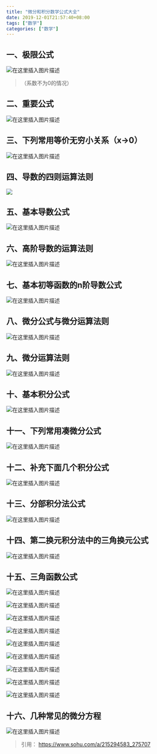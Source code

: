 ```yaml
---
title: "微分和积分数学公式大全"
date: 2019-12-01T21:57:40+08:00
tags: ["数学"]
categories: ["数学"]
---
```


<!--more-->

## 一、极限公式

  
  

![在这里插入图片描述](https://imgconvert.csdnimg.cn/aHR0cDovLzViMDk4OGU1OTUyMjUuY2RuLnNvaHVjcy5jb20vaW1hZ2VzLzIwMTgwMTA4L2I4ZTFmNTczYWUzNjRiOWU4YjkyMjQyM2FlNDFjMGQ3LnBuZw?x-oss-process=image/format,png)  

>（系数不为0的情况）

## 二、重要公式

  
  

![在这里插入图片描述](https://imgconvert.csdnimg.cn/aHR0cDovLzViMDk4OGU1OTUyMjUuY2RuLnNvaHVjcy5jb20vaW1hZ2VzLzIwMTgwMTA4L2QzZmY3ZTQwODUzNzQ0NWU5NGUzYzY5NTA2YmI3MDg0LmpwZWc?x-oss-process=image/format,png)  


## **三、下列常用等价无穷小关系（x->0）**
  
  

![在这里插入图片描述](https://imgconvert.csdnimg.cn/aHR0cDovLzViMDk4OGU1OTUyMjUuY2RuLnNvaHVjcy5jb20vaW1hZ2VzLzIwMTgwMTA4LzZhMmI2NzlkNDkxZTRiZWNiYTdiNTkxZTEzMjJmOWNlLmpwZWc?x-oss-process=image/format,png)  

## 四、导数的四则运算法则
  

![](https://imgconvert.csdnimg.cn/aHR0cDovLzViMDk4OGU1OTUyMjUuY2RuLnNvaHVjcy5jb20vaW1hZ2VzLzIwMTgwMTA4LzFhYjcyNzVkMTFmMDRkZmNhOTNlNWQ5ODM5NGJlMmJhLnBuZw?x-oss-process=image/format,png)  

## 五、基本导数公式
  
  

![在这里插入图片描述](https://imgconvert.csdnimg.cn/aHR0cDovLzViMDk4OGU1OTUyMjUuY2RuLnNvaHVjcy5jb20vaW1hZ2VzLzIwMTgwMTA4LzVlMGQ0ZTYyZTliYzQzMjFhNmYyNWJlYjFjN2U2MWZlLmpwZWc?x-oss-process=image/format,png)  

## 六、高阶导数的运算法则
  
  

![在这里插入图片描述](https://imgconvert.csdnimg.cn/aHR0cDovLzViMDk4OGU1OTUyMjUuY2RuLnNvaHVjcy5jb20vaW1hZ2VzLzIwMTgwMTA4L2NjYWE0ZGIwNmUzNDRmYTFiZDdjNTc3ZDI5MDY3ODhlLmpwZWc?x-oss-process=image/format,png)  


## **七、基本初等函数的n阶导数公式**
  
  

![在这里插入图片描述](https://imgconvert.csdnimg.cn/aHR0cDovLzViMDk4OGU1OTUyMjUuY2RuLnNvaHVjcy5jb20vaW1hZ2VzLzIwMTgwMTA4L2EzZjgxYmI4YTcxNTQzZTA5ZGE3OWFjY2JkYTdkY2EyLmpwZWc?x-oss-process=image/format,png)  


## 八、微分公式与微分运算法则
  
  

![在这里插入图片描述](https://imgconvert.csdnimg.cn/aHR0cDovLzViMDk4OGU1OTUyMjUuY2RuLnNvaHVjcy5jb20vaW1hZ2VzLzIwMTgwMTA4L2VhYTEwOGZiNzJiZTRiOGI5YjUxMmFjYzNlNTVmZWFkLmpwZWc?x-oss-process=image/format,png)  

## **九、微分运算法则**

  
  

![在这里插入图片描述](https://imgconvert.csdnimg.cn/aHR0cDovLzViMDk4OGU1OTUyMjUuY2RuLnNvaHVjcy5jb20vaW1hZ2VzLzIwMTgwMTA4LzQwYzg2NjI2NDU2MjRiZjBhNmQ0YzFlN2NiOTVjNTFlLnBuZw?x-oss-process=image/format,png)  

## **十、基本积分公式**
  
  

![在这里插入图片描述](https://imgconvert.csdnimg.cn/aHR0cDovLzViMDk4OGU1OTUyMjUuY2RuLnNvaHVjcy5jb20vaW1hZ2VzLzIwMTgwMTA4L2I4Mzc2Y2Y1OGQ2NjQxZjk5ZWNlOWNmNjMxNGUzYTg3LmpwZWc?x-oss-process=image/format,png)  


## 十一、下列常用凑微分公式
  
  

![在这里插入图片描述](https://imgconvert.csdnimg.cn/aHR0cDovLzViMDk4OGU1OTUyMjUuY2RuLnNvaHVjcy5jb20vaW1hZ2VzLzIwMTgwMTA4LzdiMWQxYmM5OWU1NTQyMzFiODJjZDcwYWUzYTFhMTZkLmpwZWc?x-oss-process=image/format,png)  


## 十二、补充下面几个积分公式

  
  

![在这里插入图片描述](https://imgconvert.csdnimg.cn/aHR0cDovLzViMDk4OGU1OTUyMjUuY2RuLnNvaHVjcy5jb20vaW1hZ2VzLzIwMTgwMTA4LzVhMzJjOTEzOWYzYTRkNDZhNjk0NWY3ZjE1ZDAxMzg0LmpwZWc?x-oss-process=image/format,png)  


## 十三、分部积分法公式

  
  

![在这里插入图片描述](https://imgconvert.csdnimg.cn/aHR0cDovLzViMDk4OGU1OTUyMjUuY2RuLnNvaHVjcy5jb20vaW1hZ2VzLzIwMTgwMTA4L2Y4ZGE4MDViNzNmNDRhMDA5MzZiYzA0YjI5MzhlNjVjLmpwZWc?x-oss-process=image/format,png)  


## 十四、第二换元积分法中的三角换元公式
  
  

![在这里插入图片描述](https://imgconvert.csdnimg.cn/aHR0cDovLzViMDk4OGU1OTUyMjUuY2RuLnNvaHVjcy5jb20vaW1hZ2VzLzIwMTgwMTA4L2I5NTI3YzdmNjc2OTRjZmQ5OTYwZWY5M2EwNDgwZmFkLmpwZWc?x-oss-process=image/format,png)  


## 十五、三角函数公式

  
  

![在这里插入图片描述](https://imgconvert.csdnimg.cn/aHR0cDovLzViMDk4OGU1OTUyMjUuY2RuLnNvaHVjcy5jb20vaW1hZ2VzLzIwMTgwMTA4LzlmMTEwZTJjNjRlZjQ3MzY5Y2ZmNzA4NmEwODFhNzJiLmpwZWc?x-oss-process=image/format,png)  


  
  

![在这里插入图片描述](https://imgconvert.csdnimg.cn/aHR0cDovLzViMDk4OGU1OTUyMjUuY2RuLnNvaHVjcy5jb20vaW1hZ2VzLzIwMTgwMTA4L2Q2M2RmYzFkNzMxMDQ4NzM4N2ZmY2QyNGNkMTBhZWE5LnBuZw?x-oss-process=image/format,png)  

  
  

![在这里插入图片描述](https://img-blog.csdnimg.cn/20191001215402741.png?x-oss-process=image/watermark,type_ZmFuZ3poZW5naGVpdGk,shadow_10,text_aHR0cHM6Ly9ibG9nLmNzZG4ubmV0L2NvZGluZ3JpdmVy,size_16,color_FFFFFF,t_70)  

  
  

![在这里插入图片描述](https://img-blog.csdnimg.cn/2019100121540816.png?x-oss-process=image/watermark,type_ZmFuZ3poZW5naGVpdGk,shadow_10,text_aHR0cHM6Ly9ibG9nLmNzZG4ubmV0L2NvZGluZ3JpdmVy,size_16,color_FFFFFF,t_70)  

  
  

![在这里插入图片描述](https://img-blog.csdnimg.cn/20191001215414182.png?x-oss-process=image/watermark,type_ZmFuZ3poZW5naGVpdGk,shadow_10,text_aHR0cHM6Ly9ibG9nLmNzZG4ubmV0L2NvZGluZ3JpdmVy,size_16,color_FFFFFF,t_70)  


  
  

![在这里插入图片描述](https://img-blog.csdnimg.cn/20191001215429841.png?x-oss-process=image/watermark,type_ZmFuZ3poZW5naGVpdGk,shadow_10,text_aHR0cHM6Ly9ibG9nLmNzZG4ubmV0L2NvZGluZ3JpdmVy,size_16,color_FFFFFF,t_70)  

  
  

![在这里插入图片描述](https://img-blog.csdnimg.cn/20191001215434610.png?x-oss-process=image/watermark,type_ZmFuZ3poZW5naGVpdGk,shadow_10,text_aHR0cHM6Ly9ibG9nLmNzZG4ubmV0L2NvZGluZ3JpdmVy,size_16,color_FFFFFF,t_70)  

  
  

![在这里插入图片描述](https://img-blog.csdnimg.cn/20191001215440882.png)  


  
  

![在这里插入图片描述](https://img-blog.csdnimg.cn/20191001215447299.png)  


## 十六、几种常见的微分方程

  
  

![在这里插入图片描述](https://img-blog.csdnimg.cn/20191001215500525.png?x-oss-process=image/watermark,type_ZmFuZ3poZW5naGVpdGk,shadow_10,text_aHR0cHM6Ly9ibG9nLmNzZG4ubmV0L2NvZGluZ3JpdmVy,size_16,color_FFFFFF,t_70)  






>引用：
>https://www.sohu.com/a/215294583_275707



